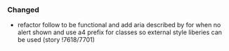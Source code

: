 ### Changed

- refactor follow to be functional and add aria described by for when no alert shown and use a4 prefix for classes so external style liberies can be used (story !7618/7701)
